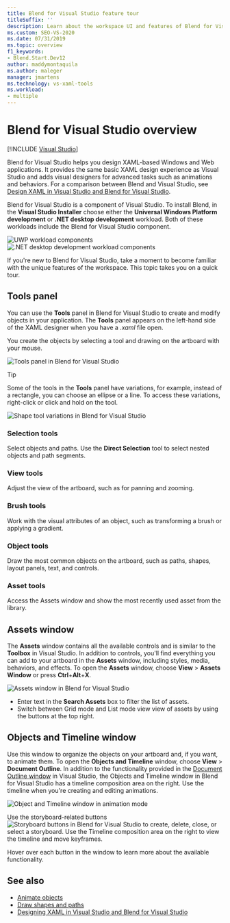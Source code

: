 ```yaml
---
title: Blend for Visual Studio feature tour
titleSuffix: ''
description: Learn about the workspace UI and features of Blend for Visual Studio, a component for designing XAML-based Windows and Web applications.
ms.custom: SEO-VS-2020
ms.date: 07/31/2019
ms.topic: overview
f1_keywords:
- Blend.Start.Dev12
author: maddymontaquila
ms.author: maleger
manager: jmartens
ms.technology: vs-xaml-tools
ms.workload:
- multiple
---
```

# Blend for Visual Studio overview

 [!INCLUDE [Visual Studio](~/includes/applies-to-version/vs-windows-only.md)]

Blend for Visual Studio helps you design XAML-based Windows and Web applications. It provides the same basic XAML design experience as Visual Studio and adds visual designers for advanced tasks such as animations and behaviors. For a comparison between Blend and Visual Studio, see [Design XAML in Visual Studio and Blend for Visual Studio](../xaml-tools/designing-xaml-in-visual-studio.md).

Blend for Visual Studio is a component of Visual Studio. To install Blend, in the **Visual Studio Installer** choose either the **Universal Windows Platform development** or **.NET desktop development** workload. Both of these workloads include the Blend for Visual Studio component.

![UWP workload components](media/installer-uwp.png)&nbsp;&nbsp;&nbsp;&nbsp;![.NET desktop development workload components](media/installer-dotnet-desktop.png)

If you're new to Blend for Visual Studio, take a moment to become familiar with the unique features of the workspace. This topic takes you on a quick tour.

## Tools panel

You can use the **Tools** panel in Blend for Visual Studio to create and modify objects in your application. The **Tools** panel appears on the left-hand side of the XAML designer when you have a *.xaml* file open.

You create the objects by selecting a tool and drawing on the artboard with your mouse.

![Tools panel in Blend for Visual Studio](media/blend-tools-panel.png)

> [!TIP]
> Some of the tools in the **Tools** panel have variations, for example, instead of a rectangle, you can choose an ellipse or a line. To access these variations, right-click or click and hold on the tool.
>
> ![Shape tool variations in Blend for Visual Studio](media/blend-rectangle-tool-variations.png)

### Selection tools

Select objects and paths. Use the **Direct Selection** tool to select nested objects and path segments.

### View tools

Adjust the view of the artboard, such as for panning and zooming.

### Brush tools

Work with the visual attributes of an object, such as transforming a brush or applying a gradient.

### Object tools

Draw the most common objects on the artboard, such as paths, shapes, layout panels, text, and controls.

### Asset tools

Access the Assets window and show the most recently used asset from the library.

## Assets window

The **Assets** window contains all the available controls and is similar to the **Toolbox** in Visual Studio. In addition to controls, you'll find everything you can add to your artboard in the **Assets** window, including styles, media, behaviors, and effects. To open the **Assets** window, choose **View** > **Assets Window** or press **Ctrl**+**Alt**+**X**.

![Assets window in Blend for Visual Studio](media/blend-assets-window.png)

- Enter text in the **Search Assets** box to filter the list of assets.
- Switch between Grid mode and List mode view view of assets by using the buttons at the top right.

## Objects and Timeline window

Use this window to organize the objects on your artboard and, if you want, to animate them. To open the **Objects and Timeline** window, choose **View** > **Document Outline**. In addition to the functionality provided in the [Document Outline window](creating-a-ui-by-using-xaml-designer-in-visual-studio.md#document-outline-window) in Visual Studio, the Objects and Timeline window in Blend for Visual Studio has a timeline composition area on the right. Use the timeline when you're creating and editing animations.

![Object and Timeline window in animation mode](media/storyboard-timeline.png)

Use the storyboard-related buttons ![Storyboard buttons in Blend for Visual Studio](media/storyboard-buttons.png) to create, delete, close, or select a storyboard. Use the Timeline composition area on the right to view the timeline and move keyframes.

Hover over each button in the window to learn more about the available functionality.

## See also

- [Animate objects](../xaml-tools/animate-objects-in-xaml-designer.md)
- [Draw shapes and paths](../xaml-tools/draw-shapes-and-paths.md)
- [Designing XAML in Visual Studio and Blend for Visual Studio](../xaml-tools/designing-xaml-in-visual-studio.md)
